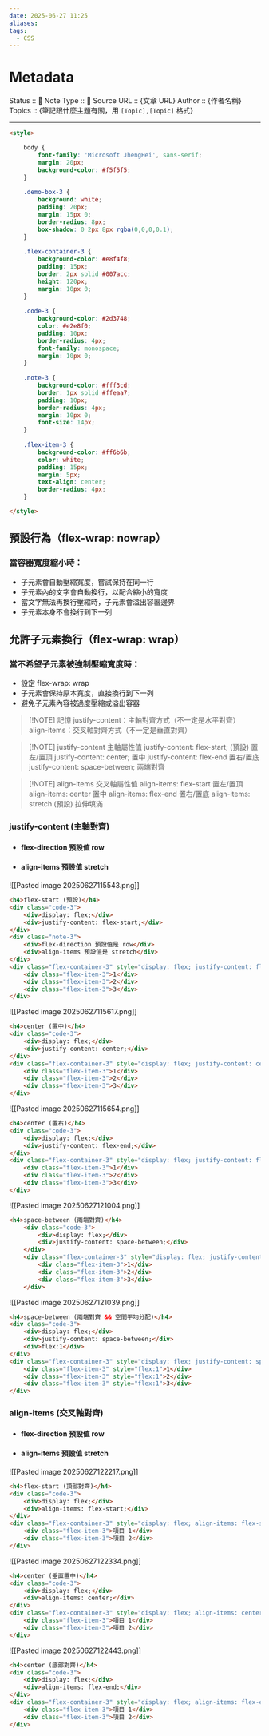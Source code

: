 ```yaml
---
date: 2025-06-27 11:25
aliases: 
tags:
  - CSS
---
```

# Metadata
Status :: 🌱
Note Type :: 📰
Source URL :: {文章 URL}
Author :: {作者名稱}
Topics :: {筆記跟什麼主題有關，用 `[Topic],[Topic]` 格式}

---

```html
<style>

	body {
		font-family: 'Microsoft JhengHei', sans-serif;
		margin: 20px;
		background-color: #f5f5f5;
	}
	
	.demo-box-3 {
		background: white;
		padding: 20px;
		margin: 15px 0;
		border-radius: 8px;
		box-shadow: 0 2px 8px rgba(0,0,0,0.1);
	}
	
	.flex-container-3 {
		background-color: #e8f4f8;
		padding: 15px;
		border: 2px solid #007acc;
		height: 120px;
		margin: 10px 0;
	}
	
	.code-3 {
		background-color: #2d3748;
		color: #e2e8f0;
		padding: 10px;
		border-radius: 4px;
		font-family: monospace;
		margin: 10px 0;
	}
	
	.note-3 {
		background-color: #fff3cd;
		border: 1px solid #ffeaa7;
		padding: 10px;
		border-radius: 4px;
		margin: 10px 0;
		font-size: 14px;
	}
	
	.flex-item-3 {
		background-color: #ff6b6b;
		color: white;
		padding: 15px;
		margin: 5px;
		text-align: center;
		border-radius: 4px;
	}

</style>
```

## 預設行為（flex-wrap: nowrap）	
### 當容器寬度縮小時：

- 子元素會自動壓縮寬度，嘗試保持在同一行
- 子元素內的文字會自動換行，以配合縮小的寬度
- 當文字無法再換行壓縮時，子元素會溢出容器邊界
- 子元素本身不會換行到下一列

## 允許子元素換行（flex-wrap: wrap）
### 當不希望子元素被強制壓縮寬度時：

- 設定 flex-wrap: wrap
- 子元素會保持原本寬度，直接換行到下一列
- 避免子元素內容被過度壓縮或溢出容器


> [!NOTE] 記憶
> justify-content：主軸對齊方式（不一定是水平對齊）
> align-items：交叉軸對齊方式（不一定是垂直對齊）

> [!NOTE] justify-content 主軸屬性值
> justify-content: flex-start;	(預設) 置左/置頂
> justify-content: center;		置中
> justify-content: flex-end 		置右/置底
> justify-content: space-between;	兩端對齊

> [!NOTE] align-items 交叉軸屬性值
> align-items: flex-start	置左/置頂
> align-items: center		置中
> align-items: flex-end	置右/置底
> align-items: stretch	(預設) 拉伸填滿

### justify-content (主軸對齊)
- #### flex-direction 預設值 row
- #### align-items 預設值 stretch

![[Pasted image 20250627115543.png]]

```html
<h4>flex-start (預設)</h4>
<div class="code-3">
	<div>display: flex;</div>
	<div>justify-content: flex-start;</div>
</div>
<div class="note-3">
	<div>flex-direction 預設值是 row</div>
	<div>align-items 預設值是 stretch</div>
</div>	
<div class="flex-container-3" style="display: flex; justify-content: flex-start;">
	<div class="flex-item-3">1</div>
	<div class="flex-item-3">2</div>
	<div class="flex-item-3">3</div>
</div>
```


![[Pasted image 20250627115617.png]]

```html
<h4>center (置中)</h4>
<div class="code-3">
	<div>display: flex;</div>
	<div>justify-content: center;</div>
</div>
<div class="flex-container-3" style="display: flex; justify-content: center;">
	<div class="flex-item-3">1</div>
	<div class="flex-item-3">2</div>
	<div class="flex-item-3">3</div>
</div>
```


![[Pasted image 20250627115654.png]]

```html
<h4>center (置右)</h4>
<div class="code-3">
	<div>display: flex;</div>
	<div>justify-content: flex-end;</div>
</div>
<div class="flex-container-3" style="display: flex; justify-content: flex-end;">
	<div class="flex-item-3">1</div>
	<div class="flex-item-3">2</div>
	<div class="flex-item-3">3</div>
</div>
```


![[Pasted image 20250627121004.png]]

```html
<h4>space-between (兩端對齊)</h4>
	<div class="code-3">
		<div>display: flex;</div>
		<div>justify-content: space-between;</div>
	</div>
	<div class="flex-container-3" style="display: flex; justify-content: space-between;">
		<div class="flex-item-3">1</div>
		<div class="flex-item-3">2</div>
		<div class="flex-item-3">3</div>
	</div>
```


![[Pasted image 20250627121039.png]]

```html
<h4>space-between (兩端對齊 && 空間平均分配)</h4>
<div class="code-3">
	<div>display: flex;</div>
	<div>justify-content: space-between;</div>
	<div>flex:1</div>
</div>
<div class="flex-container-3" style="display: flex; justify-content: space-between;">
	<div class="flex-item-3" style="flex:1">1</div>
	<div class="flex-item-3" style="flex:1">2</div>
	<div class="flex-item-3" style="flex:1">3</div>
</div>
```

### align-items (交叉軸對齊)
- #### flex-direction 預設值 row
- #### align-items 預設值 stretch

![[Pasted image 20250627122217.png]]

```html
<h4>flex-start (頂部對齊)</h4>
<div class="code-3">
	<div>display: flex;</div>
	<div>align-items: flex-start;</div>
</div>
<div class="flex-container-3" style="display: flex; align-items: flex-start;">
	<div class="flex-item-3">項目 1</div>
	<div class="flex-item-3">項目 2</div>
</div>
```


![[Pasted image 20250627122334.png]]
```html
<h4>center (垂直置中)</h4>
<div class="code-3">
	<div>display: flex;</div>
	<div>align-items: center;</div>
</div>
<div class="flex-container-3" style="display: flex; align-items: center;">
	<div class="flex-item-3">項目 1</div>
	<div class="flex-item-3">項目 2</div>
</div>
```


![[Pasted image 20250627122443.png]]

```html
<h4>center (底部對齊)</h4>
<div class="code-3">
	<div>display: flex;</div>
	<div>align-items: flex-end;</div>
</div>
<div class="flex-container-3" style="display: flex; align-items: flex-end;">
	<div class="flex-item-3">項目 1</div>
	<div class="flex-item-3">項目 2</div>
</div>
```